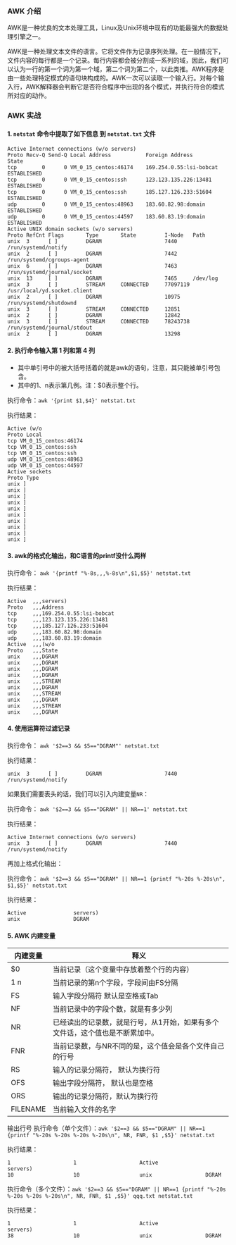 ### AWK 介绍
AWK是一种优良的文本处理工具，Linux及Unix环境中现有的功能最强大的数据处理引擎之一。

AWK是一种处理文本文件的语言。它将文件作为记录序列处理。在一般情况下，文件内容的每行都是一个记录。每行内容都会被分割成一系列的域，因此，我们可以认为一行的第一个词为第一个域，第二个词为第二个，以此类推。AWK程序是由一些处理特定模式的语句块构成的。AWK一次可以读取一个输入行。对每个输入行，AWK解释器会判断它是否符合程序中出现的各个模式，并执行符合的模式所对应的动作。

### AWK 实战
#### 1.  `netstat` 命令中提取了如下信息 到 `netstat.txt` 文件
```
Active Internet connections (w/o servers)
Proto Recv-Q Send-Q Local Address           Foreign Address         State
tcp        0      0 VM_0_15_centos:46174    169.254.0.55:lsi-bobcat ESTABLISHED
tcp        0      0 VM_0_15_centos:ssh      123.123.135.226:13481   ESTABLISHED
tcp        0      0 VM_0_15_centos:ssh      185.127.126.233:51604   ESTABLISHED
udp        0      0 VM_0_15_centos:48963    183.60.82.98:domain     ESTABLISHED
udp        0      0 VM_0_15_centos:44597    183.60.83.19:domain     ESTABLISHED
Active UNIX domain sockets (w/o servers)
Proto RefCnt Flags       Type       State         I-Node   Path
unix  3      [ ]         DGRAM                    7440     /run/systemd/notify
unix  2      [ ]         DGRAM                    7442     /run/systemd/cgroups-agent
unix  6      [ ]         DGRAM                    7463     /run/systemd/journal/socket
unix  13     [ ]         DGRAM                    7465     /dev/log
unix  3      [ ]         STREAM     CONNECTED     77097119 /usr/local/yd.socket.client
unix  2      [ ]         DGRAM                    10975    /run/systemd/shutdownd
unix  3      [ ]         STREAM     CONNECTED     12851
unix  2      [ ]         DGRAM                    12842
unix  3      [ ]         STREAM     CONNECTED     78243738 /run/systemd/journal/stdout
unix  2      [ ]         DGRAM                    13298
```

#### 2. 执行命令输入第 1 列和第 4 列
- 其中单引号中的被大括号括着的就是awk的语句，注意，其只能被单引号包含。
- 其中的$1、$n表示第几例。注：$0表示整个行。

执行命令：`awk '{print $1,$4}' netstat.txt`

执行结果：
``` 
Active (w/o
Proto Local
tcp VM_0_15_centos:46174
tcp VM_0_15_centos:ssh
tcp VM_0_15_centos:ssh
udp VM_0_15_centos:48963
udp VM_0_15_centos:44597
Active sockets
Proto Type
unix ]
unix ]
unix ]
unix ]
unix ]
unix ]
unix ]
unix ]
unix ]
unix ]
```

#### 3. awk的格式化输出，和C语言的printf没什么两样

执行命令： `awk '{printf "%-8s,,,%-8s\n",$1,$5}' netstat.txt`

执行结果：
```
Active  ,,,servers)
Proto   ,,,Address
tcp     ,,,169.254.0.55:lsi-bobcat
tcp     ,,,123.123.135.226:13481
tcp     ,,,185.127.126.233:51604
udp     ,,,183.60.82.98:domain
udp     ,,,183.60.83.19:domain
Active  ,,,(w/o
Proto   ,,,State
unix    ,,,DGRAM
unix    ,,,DGRAM
unix    ,,,DGRAM
unix    ,,,DGRAM
unix    ,,,STREAM
unix    ,,,DGRAM
unix    ,,,STREAM
unix    ,,,DGRAM
unix    ,,,STREAM
unix    ,,,DGRAM
```

#### 4. 使用运算符过滤记录
执行命令： `awk '$2==3 && $5=="DGRAM"' netstat.txt`

执行结果：
```
unix  3      [ ]         DGRAM                    7440     /run/systemd/notify
```
如果我们需要表头的话，我们可以引入内建变量`NR`：

执行命令： `awk '$2==3 && $5=="DGRAM" || NR==1' netstat.txt`

执行结果：
```
Active Internet connections (w/o servers)
unix  3      [ ]         DGRAM                    7440     /run/systemd/notify
```

再加上格式化输出：

执行命令： `awk '$2==3 && $5=="DGRAM" || NR==1 {printf "%-20s %-20s\n", $1,$5}' netstat.txt`

执行结果：
```
Active               servers)
unix                 DGRAM
```

#### 5. AWK 内建变量
|内建变量  | 释义 
| --- | --- |
| $0 | 当前记录（这个变量中存放着整个行的内容） |
| $1~$n | 当前记录的第n个字段，字段间由FS分隔 |
| FS | 输入字段分隔符 默认是空格或Tab |
| NF | 当前记录中的字段个数，就是有多少列 |
| NR | 已经读出的记录数，就是行号，从1开始，如果有多个文件话，这个值也是不断累加中。 |
| FNR | 当前记录数，与NR不同的是，这个值会是各个文件自己的行号 |
| RS | 输入的记录分隔符， 默认为换行符 |
| OFS | 输出字段分隔符， 默认也是空格 |
| ORS | 输出的记录分隔符，默认为换行符 |
| FILENAME | 当前输入文件的名字 |

输出行号
执行命令（单个文件）：`awk '$2==3 && $5=="DGRAM" || NR==1 {printf "%-20s %-20s %-20s %-20s\n", NR, FNR, $1 ,$5}' netstat.txt`

执行结果：
```
1                    1                    Active               servers)
10                   10                   unix                 DGRAM
```

执行命令（多个文件）：`awk '$2==3 && $5=="DGRAM" || NR==1 {printf "%-20s %-20s %-20s %-20s\n", NR, FNR, $1 ,$5}' qqq.txt netstat.txt`

执行结果：
```
1                    1                    Active               servers)
38                   10                   unix                 DGRAM
```